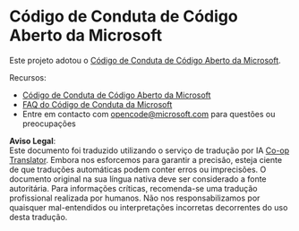 <!--
CO_OP_TRANSLATOR_METADATA:
{
  "original_hash": "b0a9b4cccd918195f58224d5793da1a6",
  "translation_date": "2025-08-24T11:55:23+00:00",
  "source_file": "CODE_OF_CONDUCT.md",
  "language_code": "pt"
}
-->
# Código de Conduta de Código Aberto da Microsoft

Este projeto adotou o [Código de Conduta de Código Aberto da Microsoft](https://opensource.microsoft.com/codeofconduct/?WT.mc_id=academic-77807-sagibbon).

Recursos:

- [Código de Conduta de Código Aberto da Microsoft](https://opensource.microsoft.com/codeofconduct/?WT.mc_id=academic-77807-sagibbon)
- [FAQ do Código de Conduta da Microsoft](https://opensource.microsoft.com/codeofconduct/faq/?WT.mc_id=academic-77807-sagibbon)
- Entre em contacto com [opencode@microsoft.com](mailto:opencode@microsoft.com) para questões ou preocupações

**Aviso Legal**:  
Este documento foi traduzido utilizando o serviço de tradução por IA [Co-op Translator](https://github.com/Azure/co-op-translator). Embora nos esforcemos para garantir a precisão, esteja ciente de que traduções automáticas podem conter erros ou imprecisões. O documento original na sua língua nativa deve ser considerado a fonte autoritária. Para informações críticas, recomenda-se uma tradução profissional realizada por humanos. Não nos responsabilizamos por quaisquer mal-entendidos ou interpretações incorretas decorrentes do uso desta tradução.